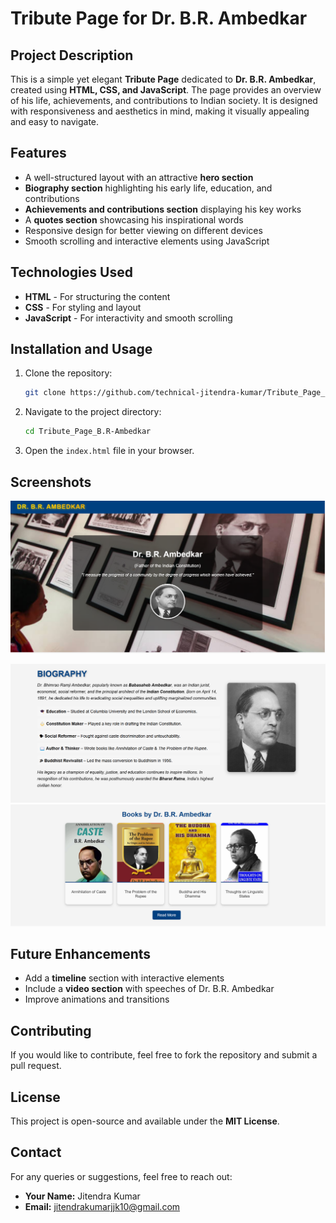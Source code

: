 # Tribute Page for Dr. B.R. Ambedkar

## Project Description
This is a simple yet elegant **Tribute Page** dedicated to **Dr. B.R. Ambedkar**, created using **HTML, CSS, and JavaScript**. The page provides an overview of his life, achievements, and contributions to Indian society. It is designed with responsiveness and aesthetics in mind, making it visually appealing and easy to navigate.

## Features
- A well-structured layout with an attractive **hero section**
- **Biography section** highlighting his early life, education, and contributions
- **Achievements and contributions section** displaying his key works
- A **quotes section** showcasing his inspirational words
- Responsive design for better viewing on different devices
- Smooth scrolling and interactive elements using JavaScript

## Technologies Used
- **HTML** - For structuring the content
- **CSS** - For styling and layout
- **JavaScript** - For interactivity and smooth scrolling

## Installation and Usage
1. Clone the repository:
   ```sh
   git clone https://github.com/technical-jitendra-kumar/Tribute_Page_B.R-Ambedkar.git
   ```
2. Navigate to the project directory:
   ```sh
   cd Tribute_Page_B.R-Ambedkar
   ```
3. Open the `index.html` file in your browser.

## Screenshots
![Homepage](./img/s1.png)

![Biography Section](./img/s2.png)
![Achievements and Contributions Section](./img/s3.png)

## Future Enhancements
- Add a **timeline** section with interactive elements
- Include a **video section** with speeches of Dr. B.R. Ambedkar
- Improve animations and transitions

## Contributing
If you would like to contribute, feel free to fork the repository and submit a pull request.

## License
This project is open-source and available under the **MIT License**.

## Contact
For any queries or suggestions, feel free to reach out:
- **Your Name:** Jitendra Kumar
- **Email:** jitendrakumarjjk10@gmail.com

